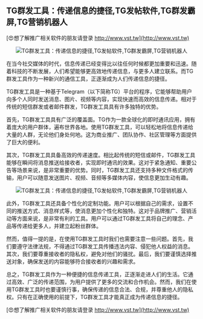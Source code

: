 ## **TG群发工具：传递信息的捷径,TG发帖软件,TG群发霸屏,TG营销机器人**

[😍想了解推广相关软件的朋友请登录 http://www.vst.tw](http://www.vst.tw)

 <center><img src="https://vst.tw/MP4/tuiguang/png/1.png" alt="TG群发工具：传递信息的捷径,TG发帖软件,TG群发霸屏,TG营销机器人"></center>

在当今社交媒体的时代，信息传递已经变得比以往任何时候都更加重要和迅速。随着科技的不断发展，人们希望能够更高效地传递信息，与更多人建立联系。而TG群发工具作为一种新兴的通信工具，正逐渐成为人们传递信息的捷径。

TG群发工具是一种基于Telegram（以下简称TG）平台的程序，它能够帮助用户向多个人同时发送消息、图片、视频等内容，实现快速而高效的信息传递。相对于传统的短信群发或者邮件群发，TG群发工具具有许多独特的优势。

首先，TG群发工具具有广泛的覆盖面。TG作为一款全球化的即时通讯应用，拥有着庞大的用户群体，遍布世界各地。使用TG群发工具，可以轻松地将信息传递给大量的人群，无论他们身处何地。这为商业推广、团队协作、社区管理等方面提供了巨大的便利。

其次，TG群发工具具备高效的传递速度。相比起传统的短信或邮件，TG群发工具能够在瞬间将消息推送给接收者，实现即时通讯的效果。这对于紧急通知、重要公告等场景来说，是非常重要的优势。同时，TG群发工具还支持多种文件格式的传输，用户可以随意发送图片、视频、音频等多媒体内容，使信息更加生动有趣。

 <center><img src="https://vst.tw/MP4/tuiguang/png/7.png" alt="TG群发工具：传递信息的捷径,TG发帖软件,TG群发霸屏,TG营销机器人"></center>

此外，TG群发工具还具备个性化的定制功能。用户可以根据自己的需求，设置不同的推送方式、消息样式等，使消息更加个性化和独特。这对于品牌推广、营销活动等方面来说，是非常有利的工具。用户可以通过TG群发工具将自己的理念、产品等传递给更多人，并建立起粉丝群体。

然而，值得一提的是，在使用TG群发工具时我们也需要注意一些问题。首先，我们要遵守法律法规，不得通过TG群发工具传播违法内容、侵犯他人权益的消息。其次，我们要尊重接收者的隐私权，避免对他们的骚扰。最后，我们要谨慎选择推送对象，确保发送的内容能够符合接收者的兴趣和需求。

总之，TG群发工具作为一种便捷的信息传递工具，正逐渐走进人们的生活。它通过高效、广泛的传递范围，为用户提供了更多的交流和合作机会。然而，我们在使用TG群发工具时也要谨慎行事，确保传递的信息合法、合规，并尊重他人的隐私权。只有在正确使用的前提下，TG群发工具才能真正成为传递信息的捷径。

[😍想了解推广相关软件的朋友请登录 http://www.vst.tw](http://www.vst.tw)




